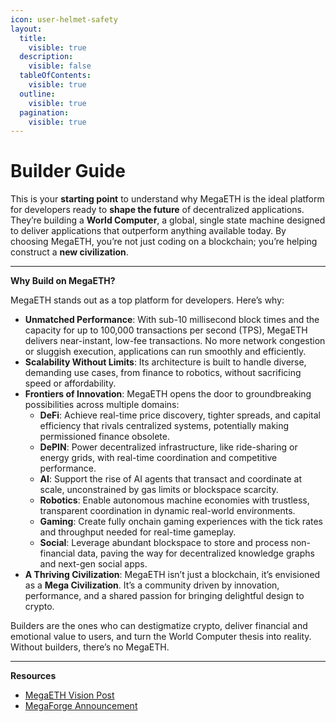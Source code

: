 ```yaml
---
icon: user-helmet-safety
layout:
  title:
    visible: true
  description:
    visible: false
  tableOfContents:
    visible: true
  outline:
    visible: true
  pagination:
    visible: true
---
```


# Builder Guide

This is your **starting point** to understand why MegaETH is the ideal platform for developers ready to **shape the future** of decentralized applications. They’re building a **World Computer**, a global, single state machine designed to deliver applications that outperform anything available today. By choosing MegaETH, you’re not just coding on a blockchain; you’re helping construct a **new civilization**.

***

**Why Build on MegaETH?**

MegaETH stands out as a top platform for developers. Here’s why:

* **Unmatched Performance**: With sub-10 millisecond block times and the capacity for up to 100,000 transactions per second (TPS), MegaETH delivers near-instant, low-fee transactions. No more network congestion or sluggish execution, applications can run smoothly and efficiently.
* **Scalability Without Limits**: Its architecture is built to handle diverse, demanding use cases, from finance to robotics, without sacrificing speed or affordability.
* **Frontiers of Innovation**: MegaETH opens the door to groundbreaking possibilities across multiple domains:
  * **DeFi**: Achieve real-time price discovery, tighter spreads, and capital efficiency that rivals centralized systems, potentially making permissioned finance obsolete.
  * **DePIN**: Power decentralized infrastructure, like ride-sharing or energy grids, with real-time coordination and competitive performance.
  * **AI**: Support the rise of AI agents that transact and coordinate at scale, unconstrained by gas limits or blockspace scarcity.
  * **Robotics**: Enable autonomous machine economies with trustless, transparent coordination in dynamic real-world environments.
  * **Gaming**: Create fully onchain gaming experiences with the tick rates and throughput needed for real-time gameplay.
  * **Social**: Leverage abundant blockspace to store and process non-financial data, paving the way for decentralized knowledge graphs and next-gen social apps.
* **A Thriving Civilization**: MegaETH isn’t just a blockchain, it’s envisioned as a **Mega Civilization**. It’s a community driven by innovation, performance, and a shared passion for bringing delightful design to crypto.

Builders are the ones who can destigmatize crypto, deliver financial and emotional value to users, and turn the World Computer thesis into reality. Without builders, there’s no MegaETH.

***

**Resources**

* [MegaETH Vision Post](https://x.com/hotpot_dao/status/1878896282082615346)
* [MegaForge Announcement](https://x.com/megaeth_labs/status/1882829039603470371)
